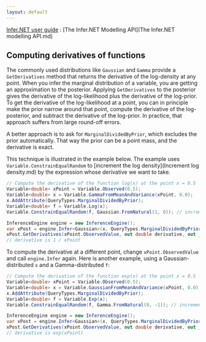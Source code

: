 ```yaml
---
layout: default 
--- 
```

[Infer.NET user guide](index.md) : [The Infer.NET Modelling API](The Infer.NET modelling API.md)

## Computing derivatives of functions

The commonly used distributions like `Gaussian` and `Gamma` provide a `GetDerivatives` method that returns the derivative of the log-density at any point.  When you infer the marginal distribution of a variable, you are getting an approximation to the posterior.  Applying `GetDerivatives` to the posterior gives the derivative of the log-likelihood plus the derivative of the log-prior.  To get the derivative of the log-likelihood at a point, you can in principle make the prior narrow around that point, compute the derivative of the log-posterior, and subtract the derivative of the log-prior.
In practice, that approach suffers from large round-off errors.  

A better approach is to ask for `MarginalDividedByPrior`, which excludes the prior automatically.  That way the prior can be a point mass, and the derivative is exact.  

This technique is illustrated in the example below.  The example uses `Variable.ConstrainEqualRandom` to [increment the log density](Increment log density.md) by the expression whose derivative we want to take.

```csharp
// Compute the derivative of the function log(x) at the point x = 0.5
Variable<double> xPoint = Variable.Observed(0.5);
Variable<double> x = Variable.GammaFromMeanAndVariance(xPoint, 0.0);
x.AddAttribute(QueryTypes.MarginalDividedByPrior);
Variable<double> f = Variable.Log(x);
Variable.ConstrainEqualRandom(f, Gaussian.FromNatural(1, 0)); // increment the log density by f

InferenceEngine engine = new InferenceEngine();
var xPost = engine.Infer<Gaussian>(x, QueryTypes.MarginalDividedByPrior);
xPost.GetDerivatives(xPoint.ObservedValue, out double derivative, out _);
// derivative is 1 / xPoint
```
To compute the derivative at a different point, change `xPoint.ObservedValue` and call `engine.Infer` again.
Here is another example, using a Gaussian-distributed `x` and a Gamma-distributed `f`:
```csharp
// Compute the derivative of the function exp(x) at the point x = 0.5
Variable<double> xPoint = Variable.Observed(0.5);
Variable<double> x = Variable.GaussianFromMeanAndVariance(xPoint, 0.0);
x.AddAttribute(QueryTypes.MarginalDividedByPrior);
Variable<double> f = Variable.Exp(x);
Variable.ConstrainEqualRandom(f, Gamma.FromNatural(0, -1)); // increment the log density by f

InferenceEngine engine = new InferenceEngine();
var xPost = engine.Infer<Gaussian>(x, QueryTypes.MarginalDividedByPrior);
xPost.GetDerivatives(xPoint.ObservedValue, out double derivative, out _);
// derivative is exp(xPoint)
```
